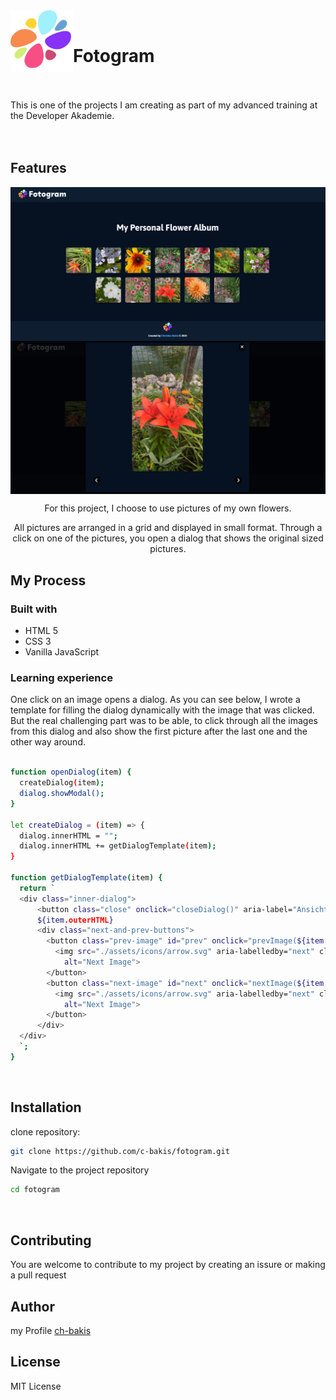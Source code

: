 <img align="left" src="https://github.com/c-bakis/fotogram/blob/main/assets/icons/favicon.svg" width="100" alt="logo"/> 
<br/>

# Fotogram
\
\
This is one of the projects I am creating as part of my advanced training at the Developer Akademie.
<br>
<br>
<br clear="left"/>

## Features

<img align="center" src="https://github.com/c-bakis/fotogram/blob/main/assets/img/readme_img.png" alt="fotogram" width="730"/>
<br/>
<img align="center" src="https://github.com/c-bakis/fotogram/blob/main/assets/img/readme_img_2.png" alt="fotogram" width="730"/>
<br/>
<p align="center">For this project, I choose to use pictures of my own flowers.</p>

<p align="center">All pictures are arranged in a grid and displayed in small format. Through a click on one of the pictures, you open a dialog that shows the original sized pictures.</p>

## My Process 

### Built with

 - HTML 5
 - CSS 3
 - Vanilla JavaScript

### Learning experience

One click on an image opens a dialog. As you can see below, I wrote a template for filling the dialog dynamically with the image that was clicked. 
But the real challenging part was to be able, to click through all the images from this dialog and also show the first picture 
after the last one and the other way around.

```bash

function openDialog(item) {
  createDialog(item);
  dialog.showModal();
}

let createDialog = (item) => {
  dialog.innerHTML = "";
  dialog.innerHTML += getDialogTemplate(item);
}     

function getDialogTemplate(item) {
  return `
  <div class="inner-dialog">
      <button class="close" onclick="closeDialog()" aria-label="Ansicht Schließen">&times;</button>
      ${item.outerHTML}
      <div class="next-and-prev-buttons">
        <button class="prev-image" id="prev" onclick="prevImage(${item.id})" aria-label="vorheriges Bild">
          <img src="./assets/icons/arrow.svg" aria-labelledby="next" class="arrow next" id="nextArrow" 
            alt="Next Image">
        </button>
        <button class="next-image" id="next" onclick="nextImage(${item.id})" aria-label="nächstes Bild">
          <img src="./assets/icons/arrow.svg" aria-labelledby="next" class="arrow prev" id="nextArrow" 
            alt="Next Image">
        </button>
      </div>
  </div>
  `;
}
```
<br/>

## Installation

clone repository:
```bash
git clone https://github.com/c-bakis/fotogram.git
```

Navigate to the project repository
```bash
cd fotogram
```


<br/>

## Contributing

You are welcome to contribute to my project by creating an issure or making a pull request

## Author 

my Profile [ch-bakis](https://github.com/c-bakis)

## License

MIT License
